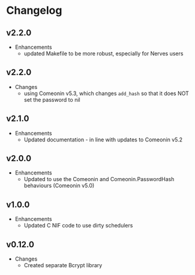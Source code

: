 # Changelog

## v2.2.0

* Enhancements
  * updated Makefile to be more robust, especially for Nerves users

## v2.2.0

* Changes
  * using Comeonin v5.3, which changes `add_hash` so that it does NOT set the password to nil

## v2.1.0

* Enhancements
  * Updated documentation - in line with updates to Comeonin v5.2

## v2.0.0

* Enhancements
  * Updated to use the Comeonin and Comeonin.PasswordHash behaviours (Comeonin v5.0)

## v1.0.0

* Enhancements
  * Updated C NIF code to use dirty schedulers

## v0.12.0

* Changes
  * Created separate Bcrypt library
